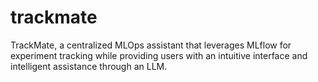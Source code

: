 # trackmate
TrackMate, a centralized MLOps assistant that leverages MLflow for experiment tracking while providing users with an intuitive interface and intelligent assistance through an LLM. 
